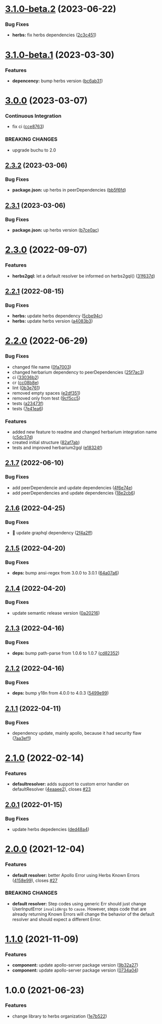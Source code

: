 # [3.1.0-beta.2](https://github.com/herbsjs/herbs2gql/compare/v3.1.0-beta.1...v3.1.0-beta.2) (2023-06-22)


### Bug Fixes

* **herbs:** fix herbs dependencies ([2c3c451](https://github.com/herbsjs/herbs2gql/commit/2c3c451d8a95530451edf1a24e8d1023abf31fc8))

# [3.1.0-beta.1](https://github.com/herbsjs/herbs2gql/compare/v3.0.0...v3.1.0-beta.1) (2023-03-30)


### Features

* **depencency:** bump herbs version ([bc6ab31](https://github.com/herbsjs/herbs2gql/commit/bc6ab3140e6ae7f791e92359215feb4e05e3cf2c))

# [3.0.0](https://github.com/herbsjs/herbs2gql/compare/v2.3.2...v3.0.0) (2023-03-07)


### Continuous Integration

* fix ci ([cce8763](https://github.com/herbsjs/herbs2gql/commit/cce87633a99d78d9ec72acb4920b14d2a4a6331c))


### BREAKING CHANGES

* upgrade buchu to 2.0

## [2.3.2](https://github.com/herbsjs/herbs2gql/compare/v2.3.1...v2.3.2) (2023-03-06)


### Bug Fixes

* **package.json:** up herbs in peerDependencies ([bb5f6fd](https://github.com/herbsjs/herbs2gql/commit/bb5f6fdbb9065f151fe7f416b7a4d35602070802))

## [2.3.1](https://github.com/herbsjs/herbs2gql/compare/v2.3.0...v2.3.1) (2023-03-06)


### Bug Fixes

* **package.json:** up herbs version ([b7ce0ac](https://github.com/herbsjs/herbs2gql/commit/b7ce0ac993effacf00d6465b184bf48ec2ea23f0))

# [2.3.0](https://github.com/herbsjs/herbs2gql/compare/v2.2.1...v2.3.0) (2022-09-07)


### Features

* **herbs2gql:** let a default resolver be informed on herbs2gql() ([31f637d](https://github.com/herbsjs/herbs2gql/commit/31f637dbe9dfdf77df95459a191f345905bf40a6))

## [2.2.1](https://github.com/herbsjs/herbs2gql/compare/v2.2.0...v2.2.1) (2022-08-15)


### Bug Fixes

* **herbs:** update herbs dependency ([5cbe94c](https://github.com/herbsjs/herbs2gql/commit/5cbe94cfb7d2fbce6c9ee79d544da6da8f380a8d))
* **herbs:** update herbs version ([a4083b3](https://github.com/herbsjs/herbs2gql/commit/a4083b35b22daf7f016a1278d059bf15e52f4701))

# [2.2.0](https://github.com/herbsjs/herbs2gql/compare/v2.1.7...v2.2.0) (2022-06-29)


### Bug Fixes

* changed file name ([0fa7003](https://github.com/herbsjs/herbs2gql/commit/0fa7003d5273d218fe78b2ddf7460e24acb2cb04))
* changed herbarium dependency to peerDependencies ([25f7ac3](https://github.com/herbsjs/herbs2gql/commit/25f7ac3ed7e209ba9c49de6fcc7d448ae277aa61))
* ci ([33036b2](https://github.com/herbsjs/herbs2gql/commit/33036b245f5f2a1174163b9ad5aaf96b9af4c847))
* cr ([cc08b8e](https://github.com/herbsjs/herbs2gql/commit/cc08b8e7388ee322c5653f00ee47f65a8811929a))
* lint ([0b3e761](https://github.com/herbsjs/herbs2gql/commit/0b3e761711e63e4886b8bfacddb327dd978c29f7))
* removed empty spaces ([e2df351](https://github.com/herbsjs/herbs2gql/commit/e2df3518d838322455b07a5ae7d6900b98412bf0))
* removed only from test ([9cf5cc5](https://github.com/herbsjs/herbs2gql/commit/9cf5cc5868c59c685d8915b20034779041fc9b24))
* tests ([a23473f](https://github.com/herbsjs/herbs2gql/commit/a23473f7e4035c44bc83361907ca3f6682a68e82))
* tests ([7e41ea6](https://github.com/herbsjs/herbs2gql/commit/7e41ea63d5a8519e4f063c30e4014448939ca3be))


### Features

* added new feature to readme and changed herbarium integration name ([c5dc37d](https://github.com/herbsjs/herbs2gql/commit/c5dc37d6d4e9df812acae22632317199f925778b))
* created initial structure ([82af7ab](https://github.com/herbsjs/herbs2gql/commit/82af7ab79bde6218e30d2f16e058607fba0ead70))
* tests and improved herbarium2gql ([e18324f](https://github.com/herbsjs/herbs2gql/commit/e18324f4f855bd969ef8d8a142a36a43d949a7a7))

## [2.1.7](https://github.com/herbsjs/herbs2gql/compare/v2.1.6...v2.1.7) (2022-06-10)


### Bug Fixes

* add peerDependencie and update dependencies ([4f6e74e](https://github.com/herbsjs/herbs2gql/commit/4f6e74ecc92d28b1fdac2f9f935eac87b41bd803))
* add peerDependencies and update dependencies ([18e2cb6](https://github.com/herbsjs/herbs2gql/commit/18e2cb62c2cf044c702778172cb16e8ce49869e1))

## [2.1.6](https://github.com/herbsjs/herbs2gql/compare/v2.1.5...v2.1.6) (2022-04-25)


### Bug Fixes

* 🐛 update graphql dependency ([2f4a2ff](https://github.com/herbsjs/herbs2gql/commit/2f4a2ff3415d0d77341057db68a6cd467e0457d8))

## [2.1.5](https://github.com/herbsjs/herbs2gql/compare/v2.1.4...v2.1.5) (2022-04-20)


### Bug Fixes

* **deps:** bump ansi-regex from 3.0.0 to 3.0.1 ([64a07a6](https://github.com/herbsjs/herbs2gql/commit/64a07a6a8953cd2e18a42d0a3366fa446b2f4dfc))

## [2.1.4](https://github.com/herbsjs/herbs2gql/compare/v2.1.3...v2.1.4) (2022-04-20)


### Bug Fixes

* update semantic release version ([0a20216](https://github.com/herbsjs/herbs2gql/commit/0a20216e279e9f5d4df3c8cbacde2fc5e6898505))

## [2.1.3](https://github.com/herbsjs/herbs2gql/compare/v2.1.2...v2.1.3) (2022-04-16)


### Bug Fixes

* **deps:** bump path-parse from 1.0.6 to 1.0.7 ([cd82352](https://github.com/herbsjs/herbs2gql/commit/cd82352f96a2acd59504a50efe6daeaccc13e042))

## [2.1.2](https://github.com/herbsjs/herbs2gql/compare/v2.1.1...v2.1.2) (2022-04-16)


### Bug Fixes

* **deps:** bump y18n from 4.0.0 to 4.0.3 ([5499e99](https://github.com/herbsjs/herbs2gql/commit/5499e997249126a4638ec7bd2f3168108e19c37c))

## [2.1.1](https://github.com/herbsjs/herbs2gql/compare/v2.1.0...v2.1.1) (2022-04-11)


### Bug Fixes

* dependency update, mainly apollo, because it had security flaw ([7aa3ef1](https://github.com/herbsjs/herbs2gql/commit/7aa3ef1bb089e445ac53aa116f82b2307f02384f))

# [2.1.0](https://github.com/herbsjs/herbs2gql/compare/v2.0.1...v2.1.0) (2022-02-14)


### Features

* **defaultresolver:** adds support to custom error handler on defaultResolver ([4eaaee2](https://github.com/herbsjs/herbs2gql/commit/4eaaee2ebe80ceacd8793cb9344bb6b63ceeb328)), closes [#23](https://github.com/herbsjs/herbs2gql/issues/23)

## [2.0.1](https://github.com/herbsjs/herbs2gql/compare/v2.0.0...v2.0.1) (2022-01-15)


### Bug Fixes

* update herbs depedencies ([ded48a4](https://github.com/herbsjs/herbs2gql/commit/ded48a4358223d26c835a1564ef296a12a608c40))

# [2.0.0](https://github.com/herbsjs/herbs2gql/compare/v1.1.0...v2.0.0) (2021-12-04)


### Features

* **default resolver:** better Apollo Error using Herbs Known Errors ([4158e99](https://github.com/herbsjs/herbs2gql/commit/4158e99658733389b8b533b0976615dc0903afbd)), closes [#27](https://github.com/herbsjs/herbs2gql/issues/27)


### BREAKING CHANGES

* **default resolver:** Step codes using generic Err should just change UserInputError `invalidArgs` to
`cause`. However, steps code that are already returning Known Errors will change the behavior of the
default resolver and should expect a different Error.

# [1.1.0](https://github.com/herbsjs/herbs2gql/compare/v1.0.0...v1.1.0) (2021-11-09)


### Features

* **component:** update apollo-server package version ([9b32a27](https://github.com/herbsjs/herbs2gql/commit/9b32a2789dd08fd80af059c8c73fcd4efbfbecc3))
* **component:** update apollo-server package version ([0734a04](https://github.com/herbsjs/herbs2gql/commit/0734a04eb1f9cfad15bc7d8b3a23ac68868a11a6))

# 1.0.0 (2021-06-23)


### Features

* change library to herbs organization ([1e7b522](https://github.com/herbsjs/herbs2gql/commit/1e7b522d02f11e1ff4fed3557616e8d0a5355afa))
